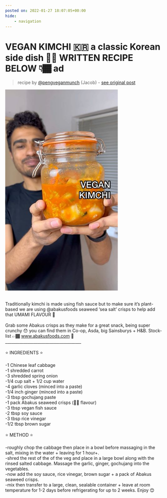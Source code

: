 ```yaml
---
posted on: 2022-01-27 18:07:05+00:00
hide:
    - navigation
---
```


# VEGAN KIMCHI 🇰🇷 a classic Korean side dish 👏🏾 WRITTEN RECIPE BELOW 👇🏾 ad 

> recipe by [@pengveganmunch](https://www.instagram.com/pengveganmunch/) 
(Jacob) - [see original post](https://instagram.com/p/CZPikIchh1J)

![](../img/pengveganmunch_27-01-2022_1801.png)

\
Traditionally kimchi is made using fish sauce but to make sure it’s plant-based we are using @abakusfoods seaweed ‘sea salt’ crisps to help add that UMAMI FLAVOUR 🌊 \
\
Grab some Abakus crisps as they make for a great snack, being super crunchy 😯 you can find them in Co-op, Asda, big Sainsburys + H&B. Stock-list 👉🏾 www.abakusfoods.com 👀 \
______________________________________\
\
⭐️ INGREDIENTS ⭐️ \
\
-1 Chinese leaf cabbage\
-1 shredded carrot\
-3 shredded spring onion\
-1/4 cup salt + 1/2 cup water\
-4 garlic cloves (minced into a paste)\
-1/4 inch ginger (minced into a paste)\
-3 tbsp gochujang paste \
-1 pack Abakus seaweed crisps (🌊🧂 flavour)\
-3 tbsp vegan fish sauce\
-2 tbsp soy sauce\
-3 tbsp rice vinegar \
-1/2 tbsp brown sugar\
\
⭐️ METHOD ⭐️ \
\
-roughly chop the cabbage then place in a bowl before massaging in the salt, mixing in the water + leaving for 1 hour+.\
-shred the rest of the of the veg and place in a large bowl along with the rinsed salted cabbage. Massage the garlic, ginger, gochujang into the vegetables.\
-now add the soy sauce, rice vinegar, brown sugar + a pack of Abakus seaweed crisps.\
-mix then transfer to a large, clean, sealable container + leave at room temperature for 1-2 days before refrigerating for up to 2 weeks. Enjoy 😊 